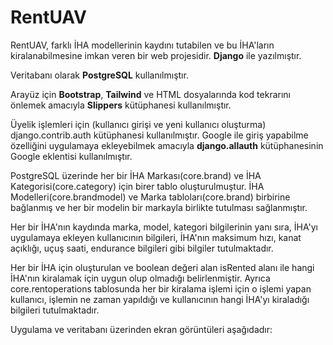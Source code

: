 # RentUAV

RentUAV, farklı İHA modellerinin kaydını tutabilen ve bu İHA'ların kiralanabilmesine imkan veren bir web projesidir. **Django** ile yazılmıştır. 

Veritabanı olarak **PostgreSQL** kullanılmıştır. 

Arayüz için **Bootstrap**, **Tailwind** ve HTML dosyalarında kod tekrarını önlemek amacıyla **Slippers** kütüphanesi kullanılmıştır.

Üyelik işlemleri için (kullanıcı girişi ve yeni kullanıcı oluşturma) django.contrib.auth kütüphanesi kullanılmıştır. Google ile giriş yapabilme özelliğini uygulamaya ekleyebilmek amacıyla **django.allauth** kütüphanesinin Google eklentisi kullanılmıştır. 

PostgreSQL üzerinde her bir İHA Markası(core.brand) ve İHA Kategorisi(core.category) için birer tablo oluşturulmuştur. İHA Modelleri(core.brandmodel) ve Marka tabloları(core.brand) birbirine bağlanmış ve her bir modelin bir markayla birlikte tutulması sağlanmıştır. 

Her bir İHA'nın kaydında marka, model, kategori bilgilerinin yanı sıra, İHA'yı uygulamaya ekleyen kullanıcının bilgileri, İHA'nın maksimum hızı, kanat açıklığı, uçuş saati, endurance bilgileri gibi bilgiler tutulmaktadır.

Her bir İHA için oluşturulan ve boolean değeri alan isRented alanı ile hangi İHA'nın kiralamak için uygun olup olmadığı belirlenmiştir. Ayrıca core.rentoperations tablosunda her bir kiralama işlemi için o işlemi yapan kullanıcı, işlemin ne zaman yapıldığı ve kullanıcının hangi İHA'yı kiraladığı bilgileri tutulmaktadır. 

Uygulama ve veritabanı üzerinden ekran görüntüleri aşağıdadır:

